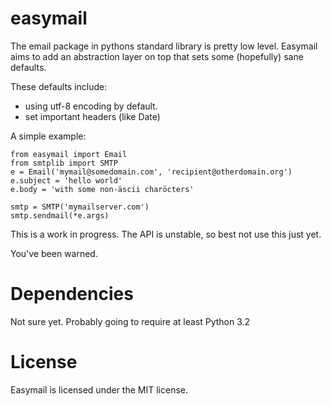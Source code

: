 easymail
========

The email package in pythons standard library is pretty low level.
Easymail aims to add an abstraction layer on top that sets some (hopefully) sane
defaults.

These defaults include:


* using utf-8 encoding by default. 
* set important headers (like Date)


A simple example:

    from easymail import Email
    from smtplib import SMTP
    e = Email('mymail@somedomain.com', 'recipient@otherdomain.org')
    e.subject = 'hello world'
    e.body = 'with some non-äscii charöcters'

    smtp = SMTP('mymailserver.com')
    smtp.sendmail(*e.args)

This is a work in progress. The API is unstable, so best not use this just yet.

You've been warned.

Dependencies
============

Not sure yet. Probably going to require at least Python 3.2

License
=======

Easymail is licensed under the MIT license.
